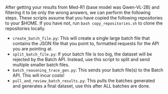 After getting your results from Med-R1 (base model was Qwen-VL-2B) and filtering it to be only the wrong answers,
we can perform the following steps.
These scripts assume that you have copied the following repositories to your $HOME.
If you have not, run `bash copy_repositories.sh` to clone the repositories locally.

- `create_batch_file.py`: This will create a single large batch file that contains the JSON file that you point to, formatted requests for the API you are pointing at.
- `split_batch_file.py`: If your batch file is too big, the dataset will be rejected by the Batch API. Instead, use this script to split and send multiple smaller batch files.
- `batch_reasoning_trace_gen.py`: This sends your batch file(s) to the Batch API. This will incur costs!
- `pull_and_review_batch_results.py`: This pulls the batches generated and generates a final dataset, use this after ALL batches are done.
